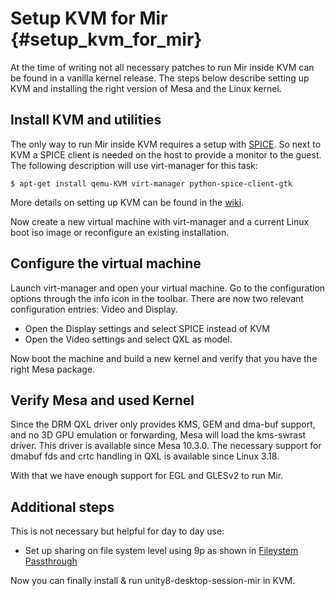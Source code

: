 Setup KVM for Mir {#setup_kvm_for_mir}
=================

At the time of writing not all necessary patches to run Mir inside KVM can be
found in a vanilla kernel release. The steps below describe setting up KVM and
installing the right version of Mesa and the Linux kernel.

Install KVM and utilities
-------------------------

The only way to run Mir inside KVM requires a setup with
[SPICE](http://spice-space.org). So next to KVM a SPICE client is needed on
the host to provide a monitor to the guest. The following description will use
virt-manager for this task:

    $ apt-get install qemu-KVM virt-manager python-spice-client-gtk

More details on setting up KVM can be found in the
[wiki](https://help.ubuntu.com/community/KVM/Installation).

Now create a new virtual machine with virt-manager and a current Linux boot iso 
image or reconfigure an existing installation.

Configure the virtual machine
-----------------------------

Launch virt-manager and open your virtual machine. Go to the configuration
options through the info icon in the toolbar. There are now two relevant
configuration entries: Video and Display.

* Open the Display settings and select SPICE instead of KVM
* Open the Video settings and select QXL as model. 

Now boot the machine and build a new kernel and verify that you have the right
Mesa package.


Verify Mesa and used Kernel
---------------------------

Since the DRM QXL driver only provides KMS, GEM and dma-buf support, and no 3D
GPU emulation or forwarding, Mesa will load the kms-swrast driver. This driver
is available since Mesa 10.3.0. The necessary support for dmabuf fds and crtc
handling in QXL is available since Linux 3.18. 

With that we have enough support for EGL and GLESv2 to run Mir.

Additional steps
----------------

This is not necessary but helpful for day to day use:

* Set up sharing on file system level using 9p as shown in
[Fileystem Passthrough](http://www.linux-kvm.org/page/9p_virtio)

Now you can finally install & run unity8-desktop-session-mir in KVM.
